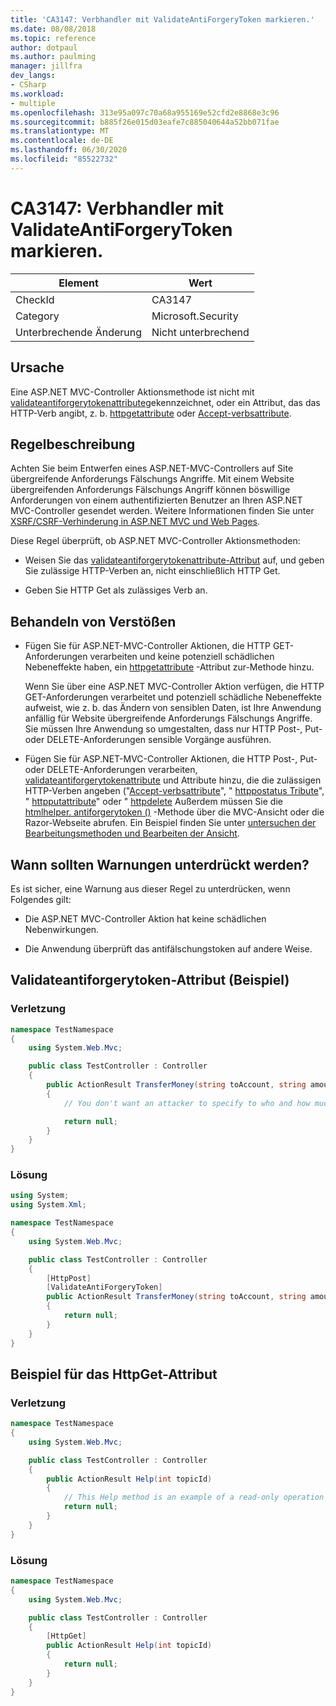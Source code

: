 ```yaml
---
title: 'CA3147: Verbhandler mit ValidateAntiForgeryToken markieren.'
ms.date: 08/08/2018
ms.topic: reference
author: dotpaul
ms.author: paulming
manager: jillfra
dev_langs:
- CSharp
ms.workload:
- multiple
ms.openlocfilehash: 313e95a097c70a68a955169e52cfd2e8868e3c96
ms.sourcegitcommit: b885f26e015d03eafe7c885040644a52bb071fae
ms.translationtype: MT
ms.contentlocale: de-DE
ms.lasthandoff: 06/30/2020
ms.locfileid: "85522732"
---
```

# <a name="ca3147-mark-verb-handlers-with-validateantiforgerytoken"></a>CA3147: Verbhandler mit ValidateAntiForgeryToken markieren.

|Element|Wert|
|-|-|
|CheckId|CA3147|
|Category|Microsoft.Security|
|Unterbrechende Änderung|Nicht unterbrechend|

## <a name="cause"></a>Ursache

Eine ASP.NET MVC-Controller Aktionsmethode ist nicht mit [validateantiforgerytokenattribute](/previous-versions/aspnet/dd492108(v=vs.118))gekennzeichnet, oder ein Attribut, das das HTTP-Verb angibt, z. b. [httpgetattribute](/previous-versions/aspnet/ee470993(v%3dvs.118)) oder [Accept-verbsattribute](/previous-versions/aspnet/dd470553%28v%3dvs.118%29).

## <a name="rule-description"></a>Regelbeschreibung

Achten Sie beim Entwerfen eines ASP.NET-MVC-Controllers auf Site übergreifende Anforderungs Fälschungs Angriffe. Mit einem Website übergreifenden Anforderungs Fälschungs Angriff können böswillige Anforderungen von einem authentifizierten Benutzer an Ihren ASP.NET MVC-Controller gesendet werden. Weitere Informationen finden Sie unter [XSRF/CSRF-Verhinderung in ASP.NET MVC und Web Pages](/aspnet/mvc/overview/security/xsrfcsrf-prevention-in-aspnet-mvc-and-web-pages).

Diese Regel überprüft, ob ASP.NET MVC-Controller Aktionsmethoden:

- Weisen Sie das [validateantiforgerytokenattribute-Attribut](/previous-versions/aspnet/dd492108%28v%3dvs.118%29) auf, und geben Sie zulässige HTTP-Verben an, nicht einschließlich HTTP Get.

- Geben Sie HTTP Get als zulässiges Verb an.

## <a name="how-to-fix-violations"></a>Behandeln von Verstößen

- Fügen Sie für ASP.NET-MVC-Controller Aktionen, die HTTP GET-Anforderungen verarbeiten und keine potenziell schädlichen Nebeneffekte haben, ein [httpgetattribute](/previous-versions/aspnet/ee470993%28v%3dvs.118%29) -Attribut zur-Methode hinzu.

   Wenn Sie über eine ASP.NET MVC-Controller Aktion verfügen, die HTTP GET-Anforderungen verarbeitet und potenziell schädliche Nebeneffekte aufweist, wie z. b. das Ändern von sensiblen Daten, ist Ihre Anwendung anfällig für Website übergreifende Anforderungs Fälschungs Angriffe.  Sie müssen Ihre Anwendung so umgestalten, dass nur HTTP Post-, Put-oder DELETE-Anforderungen sensible Vorgänge ausführen.

- Fügen Sie für ASP.NET-MVC-Controller Aktionen, die HTTP Post-, Put-oder DELETE-Anforderungen verarbeiten, [validateantiforgerytokenattribute](/previous-versions/aspnet/dd492108(v=vs.118)) und Attribute hinzu, die die zulässigen HTTP-Verben angeben ("[Accept-verbsattribute](/previous-versions/aspnet/dd470553%28v%3dvs.118%29)", " [httppostatus Tribute](/previous-versions/aspnet/ee264023%28v%3dvs.118%29)", " [httpputattribute](/previous-versions/aspnet/ee470909%28v%3dvs.118%29)" oder " [httpdelete](/previous-versions/aspnet/ee470917%28v%3dvs.118%29) Außerdem müssen Sie die [htmlhelper. antiforgerytoken ()](/previous-versions/aspnet/dd504812%28v%3dvs.118%29) -Methode über die MVC-Ansicht oder die Razor-Webseite abrufen. Ein Beispiel finden Sie unter [untersuchen der Bearbeitungsmethoden und Bearbeiten der Ansicht](/aspnet/mvc/overview/getting-started/introduction/examining-the-edit-methods-and-edit-view).

## <a name="when-to-suppress-warnings"></a>Wann sollten Warnungen unterdrückt werden?

Es ist sicher, eine Warnung aus dieser Regel zu unterdrücken, wenn Folgendes gilt:

- Die ASP.NET MVC-Controller Aktion hat keine schädlichen Nebenwirkungen.

- Die Anwendung überprüft das antifälschungstoken auf andere Weise.

## <a name="validateantiforgerytoken-attribute-example"></a>Validateantiforgerytoken-Attribut (Beispiel)

### <a name="violation"></a>Verletzung

```csharp
namespace TestNamespace
{
    using System.Web.Mvc;

    public class TestController : Controller
    {
        public ActionResult TransferMoney(string toAccount, string amount)
        {
            // You don't want an attacker to specify to who and how much money to transfer.

            return null;
        }
    }
}
```

### <a name="solution"></a>Lösung

```csharp
using System;
using System.Xml;

namespace TestNamespace
{
    using System.Web.Mvc;

    public class TestController : Controller
    {
        [HttpPost]
        [ValidateAntiForgeryToken]
        public ActionResult TransferMoney(string toAccount, string amount)
        {
            return null;
        }
    }
}
```

## <a name="httpget-attribute-example"></a>Beispiel für das HttpGet-Attribut

### <a name="violation"></a>Verletzung

```csharp
namespace TestNamespace
{
    using System.Web.Mvc;

    public class TestController : Controller
    {
        public ActionResult Help(int topicId)
        {
            // This Help method is an example of a read-only operation with no harmful side effects.
            return null;
        }
    }
}
```

### <a name="solution"></a>Lösung

```csharp
namespace TestNamespace
{
    using System.Web.Mvc;

    public class TestController : Controller
    {
        [HttpGet]
        public ActionResult Help(int topicId)
        {
            return null;
        }
    }
}
```
